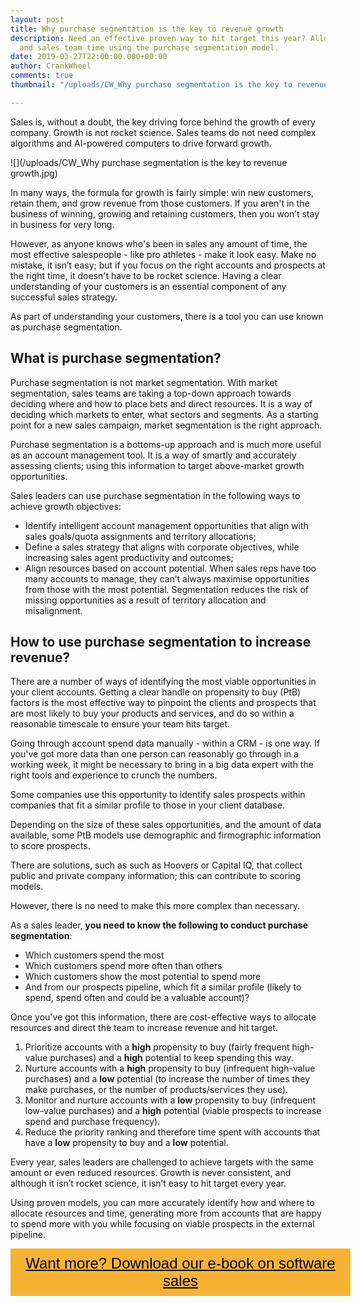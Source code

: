 ```yaml
---
layout: post
title: Why purchase segmentation is the key to revenue growth
description: Need an effective proven way to hit target this year? Allocate resources
  and sales team time using the purchase segmentation model.
date: 2019-03-27T22:00:00.000+00:00
author: CrankWheel
comments: true
thumbnail: "/uploads/CW_Why purchase segmentation is the key to revenue growth.jpg"

---
```

Sales is, without a doubt, the key driving force behind the growth of every company. Growth is not rocket science. Sales teams do not need complex algorithms and AI-powered computers to drive forward growth.

![](/uploads/CW_Why purchase segmentation is the key to revenue growth.jpg)

In many ways, the formula for growth is fairly simple: win new customers, retain them, and grow revenue from those customers. If you aren't in the business of winning, growing and retaining customers, then you won’t stay in business for very long.

However, as anyone knows who's been in sales any amount of time, the most effective salespeople - like pro athletes - make it look easy. Make no mistake, it isn’t easy; but if you focus on the right accounts and prospects at the right time, it doesn't have to be rocket science. Having a clear understanding of your customers is an essential component of any successful sales strategy.

As part of understanding your customers, there is a tool you can use known as purchase segmentation.

## What is purchase segmentation?

Purchase segmentation is not market segmentation. With market segmentation, sales teams are taking a top-down approach towards deciding where and how to place bets and direct resources. It is a way of deciding which markets to enter, what sectors and segments. As a starting point for a new sales campaign, market segmentation is the right approach.

Purchase segmentation is a bottoms-up approach and is much more useful as an account management tool. It is a way of smartly and accurately assessing clients; using this information to target above-market growth opportunities.

Sales leaders can use purchase segmentation in the following ways to achieve growth objectives:

* Identify intelligent account management opportunities that align with sales goals/quota assignments and territory allocations;
* Define a sales strategy that aligns with corporate objectives, while increasing sales agent productivity and outcomes;
* Align resources based on account potential. When sales reps have too many accounts to manage, they can’t always maximise opportunities from those with the most potential. Segmentation reduces the risk of missing opportunities as a result of territory allocation and misalignment.

## How to use purchase segmentation to increase revenue?

There are a number of ways of identifying the most viable opportunities in your client accounts. Getting a clear handle on propensity to buy (PtB) factors is the most effective way to pinpoint the clients and prospects that are most likely to buy your products and services, and do so within a reasonable timescale to ensure your team hits target.

Going through account spend data manually - within a CRM - is one way. If you've got more data than one person can reasonably go through in a working week, it might be necessary to bring in a big data expert with the right tools and experience to crunch the numbers.

Some companies use this opportunity to identify sales prospects within companies that fit a similar profile to those in your client database.

Depending on the size of these sales opportunities, and the amount of data available, some PtB models use demographic and firmographic information to score prospects.

There are solutions, such as such as Hoovers or Capital IQ, that collect public and private company information; this can contribute to scoring models.

However, there is no need to make this more complex than necessary. 

As a sales leader, **you need to know the following to conduct purchase segmentation**:

* Which customers spend the most
* Which customers spend more often than others
* Which customers show the most potential to spend more
* And from our prospects pipeline, which fit a similar profile (likely to spend, spend often and could be a valuable account)?

Once you've got this information, there are cost-effective ways to allocate resources and direct the team to increase revenue and hit target.

1. Prioritize accounts with a **high** propensity to buy (fairly frequent high-value purchases) and a **high** potential to keep spending this way.
2. Nurture accounts with a **high** propensity to buy (infrequent high-value purchases) and a **low** potential (to increase the number of times they make purchases, or the number of products/services they use).
3. Monitor and nurture accounts with a **low** propensity to buy (infrequent low-value purchases) and a **high** potential (viable prospects to increase spend and purchase frequency).
4. Reduce the priority ranking and therefore time spent with accounts that have a **low** propensity to buy and a **low** potential.

Every year, sales leaders are challenged to achieve targets with the same amount or even reduced resources. Growth is never consistent, and although it isn’t rocket science, it isn’t easy to hit target every year.

Using proven models, you can more accurately identify how and where to allocate resources and time, generating more from accounts that are happy to spend more with you while focusing on viable prospects in the external pipeline.

<style> .btn-signup { padding-top: 11px !important; border-radius: 0px !important; background-color: #f6b333; text-align: center; padding: 10px 20px !important; border: 0px !important; width: 100%; margin-bottom: 20px; } .btn-signup a { color: black !important; font-family: 'Titillium Web', sans-serif; font-size: 24px !important; font-weight: normal !important; } </style>

<div class="btn-signup"><a style="cursor: pointer;" href="/sign-up-to-download">Want more? Download our e-book on software sales</a></div>